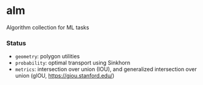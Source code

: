 # alm
Algorithm collection for ML tasks

### Status
- `geometry`: polygon utilities
- `probability`: optimal transport using Sinkhorn 
- `metrics`: intersection over union (IOU), and generalized intersection over union (gIOU, https://giou.stanford.edu/)